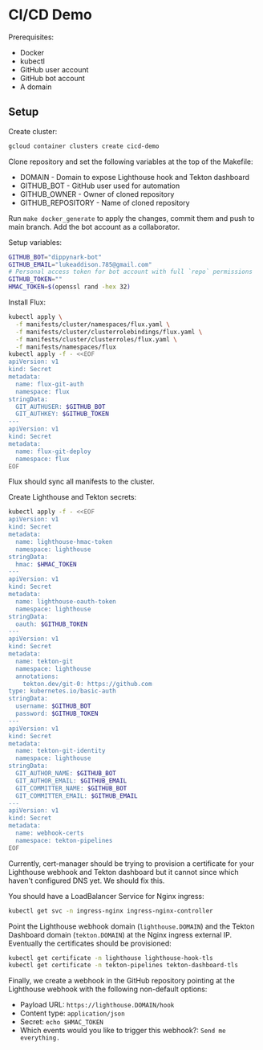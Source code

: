 # CI/CD Demo

Prerequisites:

- Docker
- kubectl
- GitHub user account
- GitHub bot account
- A domain

## Setup

Create cluster:

```sh
gcloud container clusters create cicd-demo
```

Clone repository and set the following variables at the top of the Makefile:

- DOMAIN - Domain to expose Lighthouse hook and Tekton dashboard
- GITHUB_BOT - GitHub user used for automation
- GITHUB_OWNER - Owner of cloned repository
- GITHUB_REPOSITORY - Name of cloned repository

Run `make docker_generate` to apply the changes, commit them and push to main branch. Add the bot
account as a collaborator.

Setup variables:

```sh
GITHUB_BOT="dippynark-bot"
GITHUB_EMAIL="lukeaddison.785@gmail.com"
# Personal access token for bot account with full `repo` permissions
GITHUB_TOKEN=""
HMAC_TOKEN=$(openssl rand -hex 32)
```

Install Flux:

```sh
kubectl apply \
  -f manifests/cluster/namespaces/flux.yaml \
  -f manifests/cluster/clusterrolebindings/flux.yaml \
  -f manifests/cluster/clusterroles/flux.yaml \
  -f manifests/namespaces/flux
kubectl apply -f - <<EOF
apiVersion: v1
kind: Secret
metadata:
  name: flux-git-auth
  namespace: flux
stringData:
  GIT_AUTHUSER: $GITHUB_BOT
  GIT_AUTHKEY: $GITHUB_TOKEN
---
apiVersion: v1
kind: Secret
metadata:
  name: flux-git-deploy
  namespace: flux
EOF
```

Flux should sync all manifests to the cluster.

Create Lighthouse and Tekton secrets:

```sh
kubectl apply -f - <<EOF
apiVersion: v1
kind: Secret
metadata:
  name: lighthouse-hmac-token
  namespace: lighthouse
stringData:
  hmac: $HMAC_TOKEN
---
apiVersion: v1
kind: Secret
metadata:
  name: lighthouse-oauth-token
  namespace: lighthouse
stringData:
  oauth: $GITHUB_TOKEN
---
apiVersion: v1
kind: Secret
metadata:
  name: tekton-git
  namespace: lighthouse
  annotations:
    tekton.dev/git-0: https://github.com
type: kubernetes.io/basic-auth
stringData:
  username: $GITHUB_BOT
  password: $GITHUB_TOKEN
---
apiVersion: v1
kind: Secret
metadata:
  name: tekton-git-identity
  namespace: lighthouse
stringData:
  GIT_AUTHOR_NAME: $GITHUB_BOT
  GIT_AUTHOR_EMAIL: $GITHUB_EMAIL
  GIT_COMMITTER_NAME: $GITHUB_BOT
  GIT_COMMITTER_EMAIL: $GITHUB_EMAIL
---
apiVersion: v1
kind: Secret
metadata:
  name: webhook-certs
  namespace: tekton-pipelines
EOF
```

Currently, cert-manager should be trying to provision a certificate for your Lighthouse webhook and
Tekton dashboard but it cannot since which haven't configured DNS yet. We should fix this.

You should have a LoadBalancer Service for Nginx ingress:

```sh
kubectl get svc -n ingress-nginx ingress-nginx-controller
```

Point the Lighthouse webhook domain (`lighthouse.DOMAIN`) and the Tekton Dashboard domain
(`tekton.DOMAIN`) at the Nginx ingress external IP. Eventually the certificates should be
provisioned:

```sh
kubectl get certificate -n lighthouse lighthouse-hook-tls
kubectl get certificate -n tekton-pipelines tekton-dashboard-tls
```

Finally, we create a webhook in the GitHub repository pointing at the Lighthouse webhook with the
following non-default options:

- Payload URL: `https://lighthouse.DOMAIN/hook`
- Content type: `application/json`
- Secret: `echo $HMAC_TOKEN`
- Which events would you like to trigger this webhook?: `Send me everything.`
